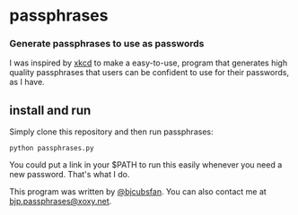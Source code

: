 # passphrases
### Generate passphrases to use as passwords

I was inspired by [xkcd][xkcd-comic] to make a easy-to-use,
program that generates high quality passphrases that users can be
confident to use for their passwords, as I have.

## install and run

Simply clone this repository and then run passphrases:

    python passphrases.py

You could put a link in your $PATH to run this easily whenever you need
a new password. That's what I do.

This program was written by [@bjcubsfan][bjcubsfan]. You can also
contact me at bjp.passphrases@xoxy.net.

[xkcd-comic]: http://xkcd.com/936/
[bjcubsfan]: https://twitter.com/bjcubsfan
